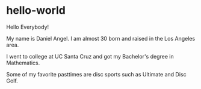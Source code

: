 # hello-world

Hello Everybody!

My name is Daniel Angel. I am almost 30 born and raised in the Los Angeles area.

I went to college at UC Santa Cruz and got my Bachelor's degree in Mathematics.

Some of my favorite pasttimes are disc sports such as Ultimate and Disc Golf.
